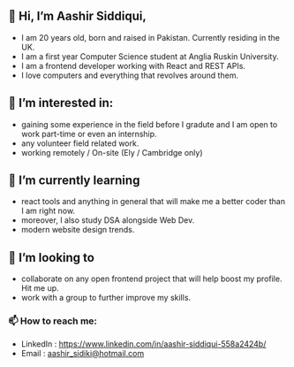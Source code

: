## 👋 Hi, I’m Aashir Siddiqui, 
- I am 20 years old, born and raised in Pakistan. Currently residing in the UK.
- I am a first year Computer Science student at Anglia Ruskin University.
- I am a frontend developer working with React and REST APIs.
- I love computers and everything that revolves around them.

## 👀 I’m interested in:
- gaining some experience in the field before I gradute and I am open to work part-time or even an internship.
- any volunteer field related work.
- working remotely / On-site (Ely / Cambridge only)

## 🌱 I’m currently learning 
- react tools and anything in general that will make me a better coder than I am right now.
- moreover, I also study DSA alongside Web Dev.
- modern website design trends. 
 
## 💞️ I’m looking to
- collaborate on any open frontend project that will help boost my profile. Hit me up.
- work with a group to further improve my skills.
 
### 📫 How to reach me:
* LinkedIn : https://www.linkedin.com/in/aashir-siddiqui-558a2424b/
* Email : aashir_sidiki@hotmail.com


<!---
aashir21/aashir21 is a ✨ special ✨ repository because its `README.md` (this file) appears on your GitHub profile.
You can click the Preview link to take a look at your changes.
--->
